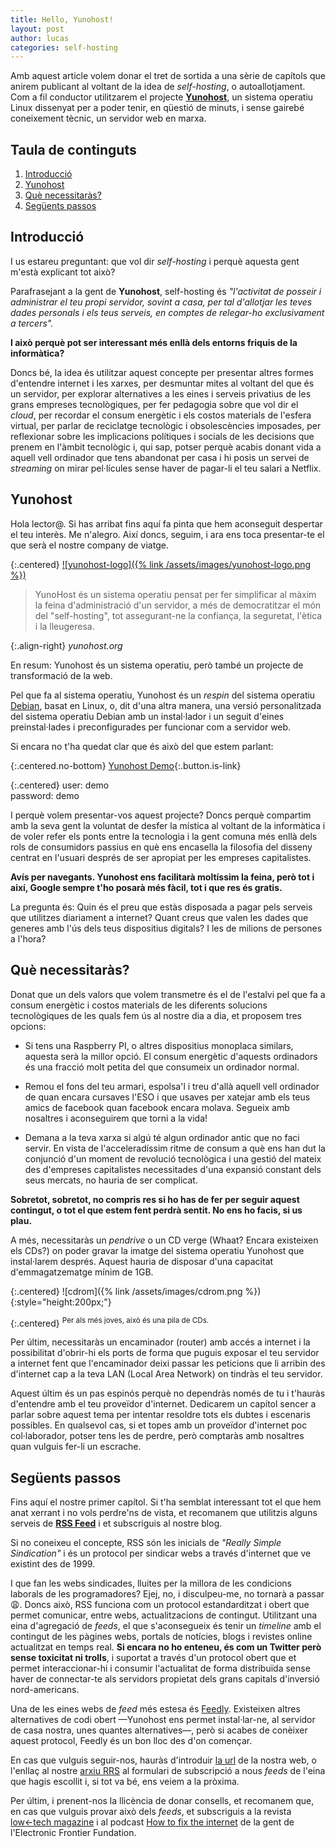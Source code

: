 ```yaml
---
title: Hello, Yunohost!
layout: post
author: lucas
categories: self-hosting
---
```


Amb aquest article volem donar el tret de sortida a una sèrie de capítols que
anirem publicant al voltant de la idea de _self-hosting_, o autoallotjament.
Com a fil conductor utilitzarem el projecte [**Yunohost**](https://yunohost.org),
un sistema operatiu Linux dissenyat per a poder tenir, en qüestió de minuts, i sense
gairebé coneixement tècnic, un servidor web en marxa.

## Taula de continguts

1. [Introducció](#introducció)
2. [Yunohost](#yunohost)
3. [Què necessitaràs?](#què-necessitaràs)
4. [Següents passos](#següents-passos)

## Introducció

I us estareu preguntant: que vol dir _self-hosting_ i perquè aquesta gent m'està
explicant tot això?

Parafrasejant a la gent de **Yunohost**, self-hosting és _"l'activitat de
posseir i administrar el teu propi servidor, sovint a casa, per tal d'allotjar
les teves dades personals i els teus serveis, en comptes de relegar-ho
exclusivament a tercers"._

**I això perquè pot ser interessant més enllà dels entorns friquis de la informàtica?**

Doncs bé, la idea és utilitzar aquest concepte per presentar altres formes
d'entendre internet i les xarxes, per desmuntar mites al voltant del que és un servidor,
per explorar alternatives a les eines i serveis privatius de les grans empreses
tecnològiques, per fer pedagogia sobre que vol dir el _cloud_, per recordar el consum
energètic i els costos materials de l'esfera virtual, per parlar de
reciclatge tecnològic i obsolescències imposades, per reflexionar sobre les
implicacions polítiques i socials de les decisions que prenem en l'àmbit
tecnològic i, qui sap, potser perquè acabis donant vida a aquell vell ordinador
que tens abandonat per casa i hi posis un servei de _streaming_ on mirar pel·lícules
sense haver de pagar-li el teu salari a Netflix.

## Yunohost

Hola lector@. Si has arribat fins aquí fa pinta que hem aconseguit despertar el
teu interès. Me n'alegro. Així doncs, seguim, i ara ens toca presentar-te el que
serà el nostre company de viatge.

{:.centered}
[![yunohost-logo]({% link /assets/images/yunohost-logo.png %})](https://yunohost.org/)

> YunoHost és un sistema operatiu pensat per fer simplificar al màxim la feina
> d'administració d'un servidor, a més de democratitzar el món del "self-hosting",
> tot assegurant-ne la confiança, la seguretat, l'ètica i la lleugeresa.

{:.align-right}
_yunohost.org_

En resum: Yunohost és un sistema operatiu, però també un projecte de transformació
de la web.

Pel que fa al sistema operatiu, Yunohost és un _respin_ del sistema operatiu
[Debian](https://www.debian.org/), basat en Linux, o, dit d'una altra manera,
una versió personalitzada del sistema operatiu Debian amb un instal·lador i un
seguit d'eines preinstal·lades i preconfigurades per funcionar com a servidor web.

Si encara no t'ha quedat clar que és això del que estem parlant:

{:.centered.no-bottom}
[Yunohost Demo](https://demo.yunohost.org/yunohost/sso/?r=aHR0cHM6Ly9kZW1vLnl1bm9ob3N0Lm9yZy8=){:.button.is-link}

{:.centered}
user: demo<br/>
password: demo

I perquè volem presentar-vos aquest projecte? Doncs perquè compartim amb la seva
gent la voluntat de desfer la mística al voltant de la informàtica i de voler
refer els ponts entre la tecnologia i la gent comuna més enllà dels rols de consumidors
passius en què ens encasella la filosofia del disseny centrat en l'usuari després
de ser apropiat per les empreses capitalistes.

**Avís per navegants. Yunohost ens facilitarà moltíssim la feina, però tot i així,
Google sempre t'ho posarà més fàcil, tot i que res és gratis.**

La pregunta és: Quin és el preu que estàs disposada a pagar pels serveis que utilitzes
diariament a internet? Quant creus que valen les dades que generes amb l'ús dels
teus dispositius digitals? I les de milions de persones a l'hora?

## Què necessitaràs?

Donat que un dels valors que volem transmetre és el de l'estalvi pel que fa a consum
energètic i costos materials de les diferents solucions tecnològiques de les quals fem ús
al nostre dia a dia, et proposem tres opcions:

- Si tens una Raspberry PI, o altres dispositius monoplaca similars, aquesta serà
la millor opció. El consum energètic d'aquests ordinadors és una fracció
molt petita del que consumeix un ordinador normal.

- Remou el fons del teu armari, espolsa'l i treu d'allà aquell vell ordinador de
quan encara cursaves l'ESO i que usaves per xatejar amb els teus amics de
facebook quan facebook encara molava. Segueix amb nosaltres i aconseguirem que torni
a la vida!

- Demana a la teva xarxa si algú té algun ordinador antic que no faci servir. En
vista de l'acceleradíssim ritme de consum a què ens han dut la conjunció d'un
moment de revolució tecnològica i una gestió del mateix des d'empreses capitalistes
necessitades d'una expansió constant dels seus mercats, no hauria de ser complicat.

**Sobretot, sobretot, no compris res si ho has de fer per seguir aquest
contingut, o tot el que estem fent perdrà sentit. No ens ho facis, si us plau.**

A més, necessitaràs un _pendrive_ o un CD verge (Whaat? Encara existeixen
els CDs?) on poder gravar la imatge del sistema operatiu Yunohost que instal·larem
després. Aquest hauria de disposar d'una capacitat d'emmagatzematge mínim de 1GB.

{:.centered}
![cdrom]({% link /assets/images/cdrom.png %}){:style="height:200px;"}

{:.centered}
<sup>Per als més joves, això és una pila de CDs.</sup>

Per últim, necessitaràs un encaminador (router) amb accés a internet i la
possibilitat d'obrir-hi els ports de forma que puguis exposar el teu servidor
a internet fent que l'encaminador deixi passar les peticions que li arribin des
d'internet cap a la teva LAN (Local Area Network) on tindràs el teu servidor.

Aquest últim és un pas espinós perquè no dependràs només de tu i t'hauràs d'entendre
amb el teu proveïdor d'internet. Dedicarem un capítol sencer a parlar sobre aquest
tema per intentar resoldre tots els dubtes i escenaris possibles. En qualsevol cas,
si et topes amb  un proveïdor d'internet poc col·laborador, potser tens les de perdre,
però comptaràs amb nosaltres quan vulguis fer-li un escrache.

## Següents passos

Fins aquí el nostre primer capítol. Si t'ha semblat interessant tot el que hem anat
xerrant i no vols perdre'ns de vista, et recomanem que utilitzis alguns serveis de
[**RSS Feed**](https://en.wikipedia.org/wiki/RSS) i et subscriguis al nostre blog.

Si no coneixeu el concepte, RSS són les inicials de _"Really Simple Sindication"_
i és un protocol per sindicar webs a través d'internet que ve existint des de 1999.

I que fan les webs sindicades, lluites per la millora de les condicions laborals
de les programadores? Ejej, no, i disculpeu-me, no tornarà a passar &#x1F629;.
Doncs això, RSS funciona com un protocol estandarditzat i obert que permet
comunicar, entre webs, actualitzacions de contingut. Utilitzant una eina
d'agregació de _feeds_, el que s'aconsegueix és tenir un _timeline_ amb el
contingut de les pàgines webs, portals de notícies, blogs i revistes online
actualitzat en temps real. **Si encara no ho enteneu, és com un Twitter però
sense toxicitat ni trolls**, i suportat a través d'un protocol obert que et
permet interaccionar-hi i consumir l'actualitat de forma distribuïda sense
haver de connectar-te als servidors propietat dels grans capitals d'inversió
nord-americans.

Una de les eines webs de _feed_ més estesa és [Feedly](https://feedly.com).
Existeixen altres alternatives de codi obert &#8212;Yunohost ens permet instal·lar-ne,
al servidor de casa nostra, unes quantes alternatives&#8212;, però
si acabes de conèixer aquest protocol, Feedly és un bon lloc des d'on començar.

En cas que vulguis seguir-nos, hauràs d'introduir
[la url](https://www.codeccoop.org) de la nostra web, o l'enllaç
al nostre [arxiu RRS](https://www.codeccoop.org/feed.xml) al formulari de
subscripció a nous _feeds_ de l'eina que hagis escollit i, si tot va bé,
ens veiem a la pròxima.

Per últim, i prenent-nos la llicència de donar consells, et recomanem que,
en cas que vulguis provar això dels _feeds_, et subscriguis a la revista
[low←tech magazine](https://solar.lowtechmagazine.com/feeds/all-en.atom.xml)
i al podcast [How to fix the internet](https://feeds.eff.org/howtofixtheinternet)
de la gent de l'Electronic Frontier Fundation.
